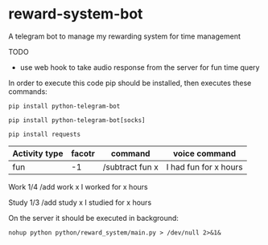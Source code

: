 # reward-system-bot
A telegram bot to manage my rewarding system for time management

TODO 
- use web hook to take audio response from the server for fun time query


In order to execute this code pip should be installed, then executes these commands:

```shell
pip install python-telegram-bot

pip install python-telegram-bot[socks]

pip install requests
```

| Activity type |  facotr |        command      |          voice command|
| --------------| --------| --------------------| -----------------------|
|fun            |-1       |      /subtract fun x|         I had fun for x hours| 

Work            1/4             /add work x             I worked for x hours

Study           1/3             /add study x            I studied for x hours


On the server it should be executed in background:
      
```
nohup python python/reward_system/main.py > /dev/null 2>&1&
```
